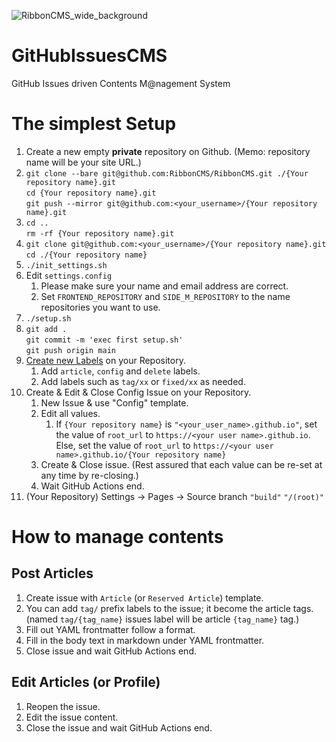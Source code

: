 ![RibbonCMS_wide_background](https://user-images.githubusercontent.com/42331656/168180348-764a8f83-9f26-488f-a128-2b9651a1268b.png)

# GitHubIssuesCMS
GitHub Issues driven Contents M@nagement System


# The simplest Setup
1. Create a new empty **private** repository on Github. (Memo: repository name will be your site URL.)
1. `git clone --bare git@github.com:RibbonCMS/RibbonCMS.git ./{Your repository name}.git`  
   `cd {Your repository name}.git`  
   `git push --mirror git@github.com:<your_username>/{Your repository name}.git`
1. `cd ..`  
   `rm -rf {Your repository name}.git`
1. `git clone git@github.com:<your_username>/{Your repository name}.git`  
   `cd ./{Your repository name}`
1. `./init_settings.sh`
1. Edit `settings.config`
    1. Please make sure your name and email address are correct.
    1. Set `FRONTEND_REPOSITORY` and `SIDE_M_REPOSITORY` to the name repositories you want to use.
1. `./setup.sh`
1. `git add .`  
   `git commit -m 'exec first setup.sh'`  
   `git push origin main`
1. [Create new Labels](https://docs.github.com/ja/issues/using-labels-and-milestones-to-track-work/managing-labels#creating-a-label) on your Repository.
    1. Add `article`, `config` and `delete` labels.
    1. Add labels such as `tag/xx` or `fixed/xx` as needed.
1. Create & Edit & Close Config Issue on your Repository.
    1. New Issue & use "Config" template.
    1. Edit all values.
        1. If `{Your repository name}` is `"<your_user_name>.github.io"`, set the value of `root_url` to `https://<your user name>.github.io`.  
           Else, set the value of `root_url` to `https://<your user name>.github.io/{Your repository name}`
    1. Create & Close issue. (Rest assured that each value can be re-set at any time by re-closing.)
    1. Wait GitHub Actions end.
1. (Your Repository) Settings -> Pages -> Source branch `"build"` `"/(root)" `

# How to manage contents
## Post Articles
1. Create issue with `Article` (or `Reserved Article`) template.
1. You can add `tag/` prefix labels to the issue; it become the article tags. (named `tag/{tag_name}` issues label will be article `{tag_name}` tag.)
1. Fill out YAML frontmatter follow a format.
1. Fill in the body text in markdown under YAML frontmatter.
1. Close issue and wait GitHub Actions end.

## Edit Articles (or Profile)
1. Reopen the issue.
1. Edit the issue content.
1. Close the issue and wait GitHub Actions end.
